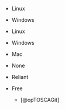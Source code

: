 


- Linux

- Windows





- Linux
- Windows
- Mac













- None


- Reliant






















- Free
    - [@opTOSCAGit]




